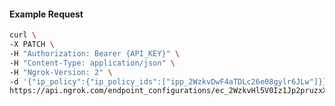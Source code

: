 <!-- Code generated for API Clients. DO NOT EDIT. -->

#### Example Request

```bash
curl \
-X PATCH \
-H "Authorization: Bearer {API_KEY}" \
-H "Content-Type: application/json" \
-H "Ngrok-Version: 2" \
-d '{"ip_policy":{"ip_policy_ids":["ipp_2WzkvDwF4aTDLc26e08gylr6JLw"]}}' \
https://api.ngrok.com/endpoint_configurations/ec_2WzkvHl5V0Iz1Jp2pruzxXcm9nP
```
